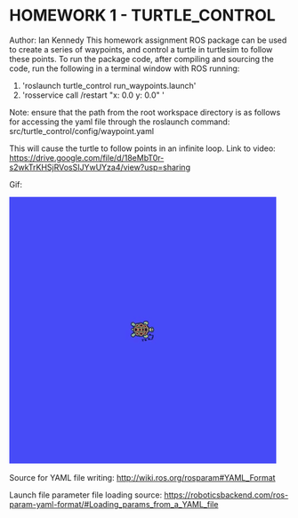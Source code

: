 # HOMEWORK 1 - TURTLE_CONTROL
Author: Ian Kennedy
This homework assignment ROS package can be used to create a series of waypoints, 
and control a turtle in turtlesim to follow these points. 
To run the package code, after compiling and sourcing the code, run the following in a terminal window with ROS running:
1) 'roslaunch turtle_control run_waypoints.launch'
2) 'rosservice call /restart "x: 0.0 y: 0.0" '

Note:  ensure that the path from the root workspace directory is as follows for accessing
the yaml file through the roslaunch command: src/turtle_control/config/waypoint.yaml

This will cause the turtle to follow points in an infinite loop.
Link to video: https://drive.google.com/file/d/18eMbT0r-s2wkTrKHSjRVosSIJYwUYza4/view?usp=sharing


Gif:

![alt-text](https://github.com/ianpkennedy/ROS_Turtlesim/blob/main/giphy.gif)

Source for YAML file writing: http://wiki.ros.org/rosparam#YAML_Format

Launch file parameter file loading source: https://roboticsbackend.com/ros-param-yaml-format/#Loading_params_from_a_YAML_file
